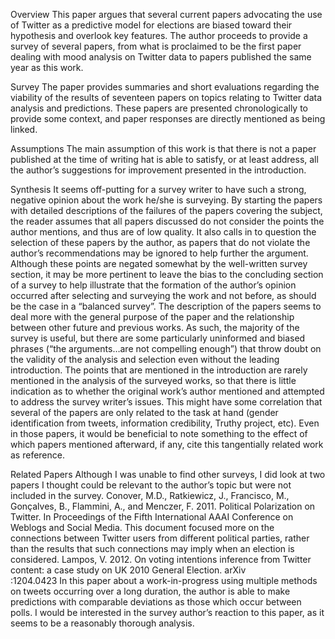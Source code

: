 Overview
This paper argues that several current papers advocating the use of Twitter as a predictive model for elections are biased toward their hypothesis and overlook key features. The author proceeds to provide a survey of several papers, from what is proclaimed to be the first paper dealing with mood analysis on Twitter data to papers published the same year as this work.

Survey
The paper provides summaries and short evaluations regarding the viability of the results of seventeen papers on topics relating to Twitter data analysis and predictions. These papers are presented chronologically to provide some context, and paper responses are directly mentioned as being linked.

Assumptions
The main assumption of this work is that there is not a paper published at the time of writing hat is able to satisfy, or at least address, all the author’s suggestions for improvement presented in the introduction.

Synthesis
It seems off-putting for a survey writer to have such a strong, negative opinion about the work he/she is surveying. By starting the papers with detailed descriptions of the failures of the papers covering the subject, the reader assumes that all papers discussed do not consider the points the author mentions, and thus are of low quality. It also calls in to question the selection of these papers by the author, as papers that do not violate the author’s recommendations may be ignored to help further the argument. Although these points are negated somewhat by the well-written survey section, it may be more pertinent to leave the bias to the concluding section of a survey to help illustrate that the formation of the author’s opinion occurred after selecting and surveying the work and not before, as should be the case in a “balanced survey”.
The description of the papers seems to deal more with the general purpose of the paper and the relationship between other future and previous works. As such, the majority of the survey is useful, but there are some particularly uninformed and biased phrases (“the arguments…are not compelling enough”) that throw doubt on the validity of the analysis and selection even without the leading introduction. 
The points that are mentioned in the introduction are rarely mentioned in the analysis of the surveyed works, so that there is little indication as to whether the original work’s author mentioned and attempted to address the survey writer’s issues. This might have some correlation that several of the papers are only related to the task at hand (gender identification from tweets, information credibility, Truthy project, etc). Even in those papers, it would be beneficial to note something to the effect of which papers mentioned afterward, if any, cite this tangentially related work as reference.

Related Papers
Although I was unable to find other surveys, I did look at two papers I thought could be relevant to the author’s topic but were not included in the survey.
Conover, M.D., Ratkiewicz, J., Francisco, M., Gonçalves, B., Flammini, A., and Menczer, F. 2011. Political Polarization 
   on Twitter. In Proceedings of the Fifth International AAAI Conference on Weblogs and Social Media.
This document focused more on the connections between Twitter users from different political parties, rather than the results that such connections may imply when an election is considered.
Lampos, V. 2012. On voting intentions inference from Twitter content: a case study on UK 2010 General Election. arXiv   
   :1204.0423
In this paper about a work-in-progress using multiple methods on tweets occurring over a long duration, the author is able to make predictions with comparable deviations as those which occur between polls. I would be interested in the survey author’s reaction to this paper, as it seems to be a reasonably thorough analysis.
